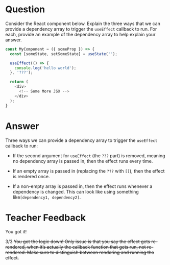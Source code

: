 # Question

Consider the React component below. Explain the three ways that we can provide a dependency array to trigger the `useEffect` callback to run. For each, provide an example of the dependency array to help explain your answer.

```js
const MyComponent = ({ someProp }) => {
  const [someState, setSomeState] = useState('');

  useEffect(() => {
    console.log('hello world');
  }, '???');

  return (
    <div>
      <!-- Some More JSX -->
    </div>
  );
}
```

# Answer

Three ways we can provide a dependency array to trigger the `useEffect` callback to run:

- If the second argument for `useEffect` (the `???` part) is removed, meaning no dependency array is passed in, then the effect runs every time.

- If an empty array is passed in (replacing the `???` with `[]`), then the effect is rendered once.

- If a non-empty array is passed in, then the effect runs whenever a dependency is changed. This can look like using something like`[dependency1, dependency2]`.

# Teacher Feedback
You got it!

3/3
~~You got the logic down! Only issue is that you say the effect gets re-rendered, when it’s actually the callback function that gets run, not re-rendered. Make sure to distinguish between rendering and running the effect.~~